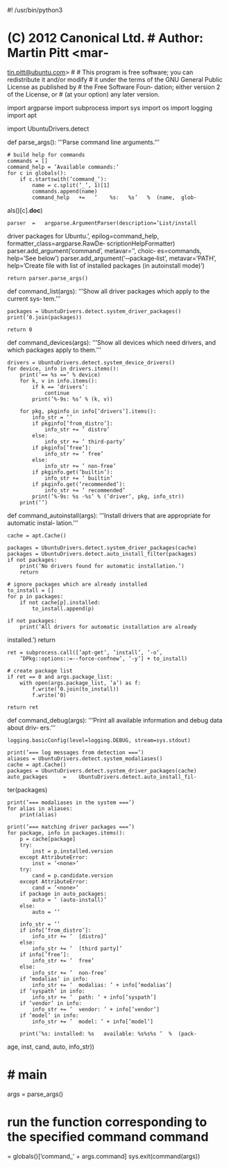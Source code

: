 #! /usr/bin/python3

#   (C)   2012  Canonical  Ltd.   #  Author:  Martin  Pitt  <mar‐
tin.pitt@ubuntu.com> # # This program is free software;  you  can
redistribute  it  and/or  modify  # it under the terms of the GNU
General Public License as published by # the Free Software  Foun‐
dation;  either  version  2 of the License, or # (at your option)
any later version.

import argparse import subprocess import  sys  import  os  import
logging import apt

import UbuntuDrivers.detect

def parse_args():
    ’’’Parse command line arguments.’’’

    # build help for commands
    commands = []
    command_help = ’Available commands:’
    for c in globals():
        if c.startswith(’command_’):
            name = c.split(’_’, 1)[1]
            commands.append(name)
            command_help   +=   ’    %s:   %s’   %  (name,  glob‐
als()[c].__doc__)

    parser  =   argparse.ArgumentParser(description=’List/install
driver packages for Ubuntu.’,
            epilog=command_help,  formatter_class=argparse.RawDe‐
scriptionHelpFormatter)
    parser.add_argument(’command’,  metavar=’<command>’,   choic‐
es=commands,
            help=’See below’)
    parser.add_argument(’‐‐package‐list’, metavar=’PATH’,
            help=’Create file with list of installed packages (in
autoinstall mode)’)

    return parser.parse_args()

def command_list(args):
    ’’’Show all driver packages which apply to the  current  sys‐
tem.’’’

    packages = UbuntuDrivers.detect.system_driver_packages()
    print(’0.join(packages))

    return 0

def command_devices(args):
    ’’’Show  all  devices  which need drivers, and which packages
apply to them.’’’

    drivers = UbuntuDrivers.detect.system_device_drivers()
    for device, info in drivers.items():
        print(’== %s ==’ % device)
        for k, v in info.items():
            if k == ’drivers’:
                continue
            print(’%‐9s: %s’ % (k, v))

        for pkg, pkginfo in info[’drivers’].items():
            info_str = ’’
            if pkginfo[’from_distro’]:
                info_str += ’ distro’
            else:
                info_str += ’ third‐party’
            if pkginfo[’free’]:
                info_str += ’ free’
            else:
                info_str += ’ non‐free’
            if pkginfo.get(’builtin’):
                info_str += ’ builtin’
            if pkginfo.get(’recommended’):
                info_str += ’ recommended’
            print(’%‐9s: %s ‐%s’ % (’driver’, pkg, info_str))
        print(’’)

def command_autoinstall(args):
    ’’’Install drivers that are appropriate for automatic instal‐
lation.’’’

    cache = apt.Cache()

    packages = UbuntuDrivers.detect.system_driver_packages(cache)
    packages = UbuntuDrivers.detect.auto_install_filter(packages)
    if not packages:
        print(’No drivers found for automatic installation.’)
        return

    # ignore packages which are already installed
    to_install = []
    for p in packages:
        if not cache[p].installed:
            to_install.append(p)

    if not packages:
        print(’All drivers for automatic installation are already
installed.’)
        return

    ret = subprocess.call([’apt‐get’, ’install’, ’‐o’,
        ’DPkg::options::=‐‐force‐confnew’, ’‐y’] + to_install)

    # create package list
    if ret == 0 and args.package_list:
        with open(args.package_list, ’a’) as f:
            f.write(’0.join(to_install))
            f.write(’0)

    return ret

def command_debug(args):
    ’’’Print all available information and debug data about driv‐
ers.’’’

    logging.basicConfig(level=logging.DEBUG, stream=sys.stdout)

    print(’=== log messages from detection ===’)
    aliases = UbuntuDrivers.detect.system_modaliases()
    cache = apt.Cache()
    packages = UbuntuDrivers.detect.system_driver_packages(cache)
    auto_packages     =    UbuntuDrivers.detect.auto_install_fil‐
ter(packages)

    print(’=== modaliases in the system ===’)
    for alias in aliases:
        print(alias)

    print(’=== matching driver packages ===’)
    for package, info in packages.items():
        p = cache[package]
        try:
            inst = p.installed.version
        except AttributeError:
            inst = ’<none>’
        try:
            cand = p.candidate.version
        except AttributeError:
            cand = ’<none>’
        if package in auto_packages:
            auto = ’ (auto‐install)’
        else:
            auto = ’’

        info_str = ’’
        if info[’from_distro’]:
            info_str += ’  [distro]’
        else:
            info_str += ’  [third party]’
        if info[’free’]:
            info_str += ’  free’
        else:
            info_str += ’  non‐free’
        if ’modalias’ in info:
            info_str += ’  modalias: ’ + info[’modalias’]
        if ’syspath’ in info:
            info_str += ’  path: ’ + info[’syspath’]
        if ’vendor’ in info:
            info_str += ’  vendor: ’ + info[’vendor’]
        if ’model’ in info:
            info_str += ’  model: ’ + info[’model’]

        print(’%s: installed: %s   available: %s%s%s ’  %  (pack‐
age, inst, cand, auto,  info_str))

# # main #

args = parse_args()

# run the function corresponding to the specified command command
= globals()[’command_’ + args.command] sys.exit(command(args))


